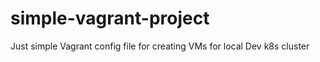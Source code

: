 # simple-vagrant-project
Just simple Vagrant config file for creating VMs for local Dev k8s cluster 
